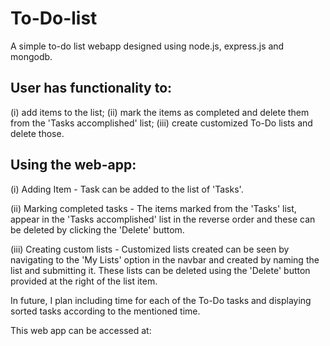 # To-Do-list
A simple to-do list webapp designed using node.js, express.js and mongodb.

## User has functionality to:

(i) add items to the list;
(ii) mark the items as completed and delete them from the 'Tasks accomplished' list;
(iii) create customized To-Do lists and delete those.

## Using the web-app:

(i) Adding Item - Task can be added to the list of 'Tasks'.

(ii) Marking completed tasks - The items marked from the 'Tasks' list, appear in the 'Tasks accomplished' list in the reverse order and these can be deleted by clicking the 'Delete' buttom.

(iii) Creating custom lists - Customized lists created can be seen by navigating to the 'My Lists' option in the navbar and created by naming the list and submitting it. These lists can be deleted using the 'Delete' button provided at the right of the list item.

In future, I plan including time for each of the To-Do tasks and displaying sorted tasks according to the mentioned time.

This web app can be accessed at: 